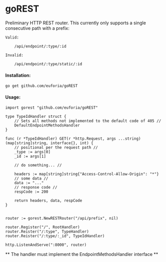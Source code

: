 goREST
======

Preliminary HTTP REST router.  This currently only supports a single consecutive path with a prefix:

    Valid:

        /api/endpoint/:type/:id

    Invalid:

        /api/endpoint/:type/static/:id    

#### Installation:

    go get github.com/euforia/goREST

#### Usage:

    import gorest "github.com/euforia/goREST"

    type TypeIdHandler struct {
        // Sets all methods not implemented to the default code of 405 //
        DefaultEndpointMethodsHandler
    }

    func (r *TypeIdHandler) GET(r *http.Request, args ...string) (map[string]string, interface{}, int) {
        // positional per the request path //
        _type := args[0]
        _id := args[1]
        
        // do something... //
        
        headers := map[string]string{"Access-Control-Allow-Origin": "*"}
        // some data //
        data := "..."
        // response code //
        respCode := 200
        
        return headers, data, respCode
    }


    router := gorest.NewRESTRouter("/api/prefix", nil)

    router.Register("/", RootHandler)
    router.Reister("/:type", TypeHandler)
    router.Reister("/:type/:_id", TypeIdHandler)

    http.ListenAndServe(":8000", router)

** The handler must implement the EndpointMethodsHandler interface **